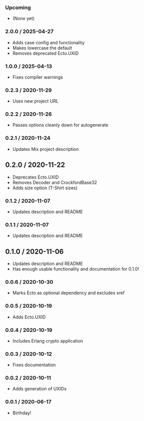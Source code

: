 ### Upcoming

* (None yet)

### 2.0.0 / 2025-04-27

* Adds case config and functionality
* Makes lowercase the default
* Removes deprecated Ecto.UXID

### 1.0.0 / 2025-04-13

* Fixes compiler warnings

### 0.2.3 / 2020-11-29

* Uses new project URL

### 0.2.2 / 2020-11-26

* Passes options cleanly down for autogenerate

### 0.2.1 / 2020-11-24

* Updates Mix project description

## 0.2.0 / 2020-11-22

* Deprecates Ecto.UXID
* Removes Decoder and CrockfordBase32
* Adds size option (T-Shirt sizes)

### 0.1.2 / 2020-11-07

* Updates description and README

### 0.1.1 / 2020-11-07

* Updates description and README

## 0.1.0 / 2020-11-06

* Updates description and README
* Has enough usable functionality and documentation for 0.1.0!

### 0.0.6 / 2020-10-30

* Marks Ecto as optional dependency and excludes xref

### 0.0.5 / 2020-10-19

* Adds Ecto.UXID

### 0.0.4 / 2020-10-19

* Includes Erlang crypto application

### 0.0.3 / 2020-10-12

* Fixes documentation

### 0.0.2 / 2020-10-11

* Adds generation of UXIDs

### 0.0.1 / 2020-06-17

* Birthday!
